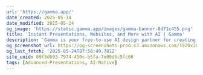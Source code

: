 ```yaml
---
url: 'https://gamma.app/'
date_created: 2025-05-14
date_modified: 2025-05-24
og_image: 'https://static.gamma.app/images/gamma-banner-8d71c455.png'
title: 'Instant Presentations, Websites, and More with AI | Gamma'
description: 'Gamma is your free-to-use AI design partner for creating effortless presentations, websites, and more. No coding or design skills required.'
og_screenshot_url: https://og-screenshots-prod.s3.amazonaws.com/1920x1080/80/false/07186e2b91117f35ef3df174e37cd9b14d17fb83bbf6513a3ba8b11936e930f6.jpeg
og_last_fetch: '2025-05-24T07:56:49.781Z'
site_uuid: 89f5db93-7974-450c-b5fa-7e09d6c5fc66
tags: [Advanced-Presentations, AI-Native]
---
```


